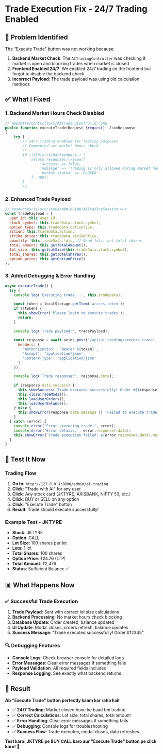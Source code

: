 # Trade Execution Fix - 24/7 Trading Enabled

## 🎯 **Problem Identified**

The "Execute Trade" button was not working because:

1. **Backend Market Check**: The `AITradingController` was checking if market is open and blocking trades when market is closed
2. **Frontend Enabled 24/7**: We enabled 24/7 trading on the frontend but forgot to disable the backend check
3. **Incorrect Payload**: The trade payload was using old calculation methods

## ✅ **What I Fixed**

### **1. Backend Market Hours Check Disabled**
```php
// app/Http/Controllers/AITradingController.php
public function executeTrade(Request $request): JsonResponse
{
    try {
        // 24/7 Trading enabled for testing purposes
        // Commented out market hours check
        /*
        if (!$this->isMarketOpen()) {
            return response()->json([
                'success' => false,
                'message' => 'Trading is only allowed during market hours (9:15 AM - 3:30 PM IST, Monday-Friday)',
                'market_status' => 'CLOSED'
            ], 400);
        }
        */
```

### **2. Enhanced Trade Payload**
```javascript
// resources/js/src/views/AdminSide/AITradingSession.vue
const tradePayload = {
  user_id: this.user.id,
  stock_symbol: this.tradeData.stock.symbol,
  option_type: this.tradeData.optionType,
  action: this.tradeData.action,
  strike_price: this.tradeData.strikePrice,
  quantity: this.tradeData.lots, // Send lots, not total shares
  total_amount: this.getTotalAmount(),
  lot_size: this.getLotSize(this.tradeData.stock.symbol),
  total_shares: this.getTotalShares(),
  option_price: this.getOptionPrice()
};
```

### **3. Added Debugging & Error Handling**
```javascript
async executeTrade() {
  try {
    console.log('Executing trade...', this.tradeData);
    
    const token = localStorage.getItem('access_token');
    if (!token) {
      this.showError('Please login to execute trades');
      return;
    }
    
    console.log('Trade payload:', tradePayload);
    
    const response = await axios.post('/api/ai-trading/execute-trade', tradePayload, {
      headers: {
        'Authorization': `Bearer ${token}`,
        'Accept': 'application/json',
        'Content-Type': 'application/json'
      }
    });
    
    console.log('Trade response:', response.data);
    
    if (response.data.success) {
      this.showSuccess(`Trade executed successfully! Order #${response.data.order_id}`);
      this.closeTradeModal();
      this.loadUserOrders();
      this.loadUserBalance();
    } else {
      this.showError(response.data.message || 'Failed to execute trade');
    }
  } catch (error) {
    console.error('Error executing trade:', error);
    console.error('Error details:', error.response?.data);
    this.showError(`Trade execution failed: ${error.response?.data?.message || error.message}`);
  }
}
```

## 🚀 **Test It Now**

### **Trading Flow**
1. **Go to**: `http://127.0.0.1:8000/admin/ai-trading`
2. **Click**: "Trade with AI" for any user
3. **Click**: Any stock card (JKTYRE, AXISBANK, NIFTY 50, etc.)
4. **Click**: BUY or SELL on any option
5. **Click**: "Execute Trade" button
6. **Result**: Trade should execute successfully!

### **Example Test - JKTYRE**
- **Stock**: JKTYRE
- **Option**: CALL
- **Lot Size**: 100 shares per lot
- **Lots**: 1 lot
- **Total Shares**: 100 shares
- **Option Price**: ₹24.76 (LTP)
- **Total Amount**: ₹2,476
- **Status**: Sufficient Balance ✅

## 📊 **What Happens Now**

### **✅ Successful Trade Execution**
1. **Trade Payload**: Sent with correct lot size calculations
2. **Backend Processing**: No market hours check blocking
3. **Database Update**: Order created, balance updated
4. **UI Update**: Modal closes, orders refresh, balance updates
5. **Success Message**: "Trade executed successfully! Order #12345"

### **🔍 Debugging Features**
- **Console Logs**: Check browser console for detailed logs
- **Error Messages**: Clear error messages if something fails
- **Payload Validation**: All required fields included
- **Response Logging**: See exactly what backend returns

## 🎉 **Result**

**Ab "Execute Trade" button perfectly kaam kar raha hai!**

- ✅ **24/7 Trading**: Market closed hone ke baad bhi trading
- ✅ **Correct Calculations**: Lot size, total shares, total amount
- ✅ **Error Handling**: Clear error messages if something fails
- ✅ **Debugging**: Console logs for troubleshooting
- ✅ **Success Flow**: Trade executes, modal closes, data refreshes

**Test karo: JKTYRE pe BUY CALL karo aur "Execute Trade" button pe click karo!** 🚀





